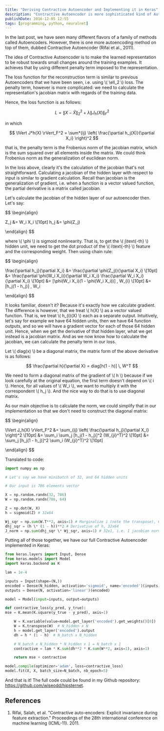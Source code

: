 ```yaml
---
title: "Deriving Contractive Autoencoder and Implementing it in Keras"
description: "Contractive Autoencoder is more sophisticated kind of Autoencoder compared to the last post. Here, we will dissect the loss function of Contractive Autoencoder and derive it so that we could implement it in Keras."
publishDate: 2016-12-05 12:55
tags: [programming, python, neuralnet]
---
```


In the last post, we have seen many different flavors of a family of methods called Autoencoders. However, there is one more autoencoding method on top of them, dubbed Contractive Autoencoder (Rifai et al., 2011).

The idea of Contractive Autoencoder is to make the learned representation to be robust towards small changes around the training examples. It achieves that by using different penalty term imposed to the representation.

The loss function for the reconstruction term is similar to previous Autoencoders that we have been seen, i.e. using \\( \ell_2 \\) loss. The penalty term, however is more complicated: we need to calculate the representation's jacobian matrix with regards of the training data.

Hence, the loss function is as follows:

$$ L = \lVert X - \hat{X} \rVert_2^2 + \lambda \lVert J_h(X) \rVert_F^2 $$

in which

$$ \lVert J*h(X) \rVert_F^2 = \sum*{ij} \left( \frac{\partial h_j(X)}{\partial X_i} \right)^2 $$

that is, the penalty term is the Frobenius norm of the jacobian matrix, which is the sum squared over all elements inside the matrix. We could think Frobenius norm as the generalization of euclidean norm.

In the loss above, clearly it's the calculation of the jacobian that's not straightforward. Calculating a jacobian of the hidden layer with respect to input is similar to gradient calculation. Recall than jacobian is the generalization of gradient, i.e. when a function is a vector valued function, the partial derivative is a matrix called jacobian.

Let's calculate the jacobian of the hidden layer of our autoencoder then. Let's say:

$$
\begin{align}

Z_j &= W_i X_i \\[10pt]
h_j &= \phi(Z_j)

\end{align}
$$

where \\( \phi \\) is sigmoid nonlinearity. That is, to get the \\( j\text{-th} \\) hidden unit, we need to get the dot product of the \\( i\text{-th} \\) feature and the corresponding weight. Then using chain rule:

$$
\begin{align}

\frac{\partial h_j}{\partial X_i} &= \frac{\partial \phi(Z_j)}{\partial X_i} \\[10pt]
                                 &= \frac{\partial \phi(W_i X_i)}{\partial W_i X_i} \frac{\partial W_i X_i}{\partial X_i} \\[10pt]
                                 &= [\phi(W_i X_i)(1 - \phi(W_i X_i))] \, W_{i} \\[10pt]
                                 &= [h_j(1 - h_j)] \, W_i

\end{align}
$$

It looks familiar, doesn't it? Because it's exactly how we calculate gradient. The difference is however, that we treat \\( h(X) \\) as a vector valued function. That is, we treat \\( h\_{i}(X) \\) each as a separate output. Intuitively, let's say for example we have 64 hidden units, then we have 64 function outputs, and so we will have a gradient vector for each of those 64 hidden unit. Hence, when we get the derivative of that hidden layer, what we get instead is a jacobian matrix. And as we now know how to calculate the jacobian, we can calculate the penalty term in our loss.

Let \\( diag(x) \\) be a diagonal matrix, the matrix form of the above derivative is as follows:

$$ \frac{\partial h}{\partial X} = diag[h(1 - h)] \, W^T $$

We need to form a diagonal matrix of the gradient of \\( h \\) because if we look carefully at the original equation, the first term doesn't depend on \\( i \\). Hence, for all values of \\( W_i \\), we want to multiply it with the correspondent \\( h_j \\). And the nice way to do that is to use diagonal matrix.

As our main objective is to calculate the norm, we could simplify that in our implementation so that we don't need to construct the diagonal matrix:

$$
\begin{align}

\lVert J_h(X) \rVert_F^2 &= \sum_{ij} \left( \frac{\partial h_j}{\partial X_i} \right)^2 \\[10pt]
                         &= \sum_i \sum_j [h_j(1 - h_j)]^2 (W_{ji}^T)^2 \\[10pt]
                         &= \sum_j [h_j(1 - h_j)]^2 \sum_i (W_{ji}^T)^2 \\[10pt]

\end{align}
$$

Translated to code:

```python
import numpy as np

# Let's say we have minibatch of 32, and 64 hidden units

# Our input is 786 elements vector

X = np.random.randn(32, 786)
W = np.random.randn(786, 64)

Z = np.dot(W, X)
h = sigmoid(Z) # 32x64

Wj_sqr = np.sum(W.T**2, axis=1) # Marginalize i (note the transpose), 64x1
dhj_sqr = (h \* (1 - h))**2 # Derivative of h, 32x64
J_norm = np.sum(dhj_sqr \* Wj_sqr, axis=1) # 32x1, i.e. 1 jacobian norm for each data point
```

Putting all of those together, we have our full Contractive Autoencoder implemented in Keras:

```python
from keras.layers import Input, Dense
from keras.models import Model
import keras.backend as K

lam = 1e-4

inputs = Input(shape=(N,))
encoded = Dense(N_hidden, activation='sigmoid', name='encoded')(inputs)
outputs = Dense(N, activation='linear')(encoded)

model = Model(input=inputs, output=outputs)

def contractive_loss(y_pred, y_true):
mse = K.mean(K.square(y_true - y_pred), axis=1)

    W = K.variable(value=model.get_layer('encoded').get_weights()[0])  # N x N_hidden
    W = K.transpose(W)  # N_hidden x N
    h = model.get_layer('encoded').output
    dh = h * (1 - h)  # N_batch x N_hidden

    # N_batch x N_hidden * N_hidden x 1 = N_batch x 1
    contractive = lam * K.sum(dh**2 * K.sum(W**2, axis=1), axis=1)

    return mse + contractive

model.compile(optimizer='adam', loss=contractive_loss)
model.fit(X, X, batch_size=N_batch, nb_epoch=5)
```

And that is it! The full code could be found in my Github repository: <https://github.com/wiseodd/hipsternet>.

## References

1. Rifai, Salah, et al. "Contractive auto-encoders: Explicit invariance during feature extraction." Proceedings of the 28th international conference on machine learning (ICML-11). 2011.
